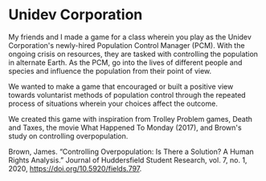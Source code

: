 # Unidev Corporation
My friends and I made a game for a class wherein you play as the Unidev Corporation's newly-hired Population Control Manager (PCM). With the ongoing crisis on resources, they are tasked with controlling the population in alternate Earth. As the PCM, go into the lives of different people and species and influence the population from their point of view.

We wanted to make a game that encouraged or built a positive view towards voluntarist methods of population control through the repeated process of situations wherein your choices affect the outcome.

We created this game with inspiration from Trolley Problem games, Death and Taxes, the movie What Happened To Monday (2017), and Brown's study on controlling overpopulation.

Brown, James. “Controlling Overpopulation: Is There a Solution? A Human Rights
Analysis.” Journal of Huddersfield Student Research, vol. 7, no. 1, 2020,
https://doi.org/10.5920/fields.797.
